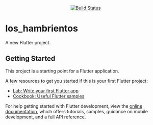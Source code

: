   <p align="center">
     <a href="https://github.com/bakate/los-hambrientos/actions"><img src="https://github.com/bakate/los-hambrientos/workflows/test-los-hambrientos-app/badge.svg?event=push" alt="Build Status"></a>
</p>

# los_hambrientos

A new Flutter project.

## Getting Started

This project is a starting point for a Flutter application.

A few resources to get you started if this is your first Flutter project:

- [Lab: Write your first Flutter app](https://docs.flutter.dev/get-started/codelab)
- [Cookbook: Useful Flutter samples](https://docs.flutter.dev/cookbook)

For help getting started with Flutter development, view the
[online documentation](https://docs.flutter.dev/), which offers tutorials,
samples, guidance on mobile development, and a full API reference.
